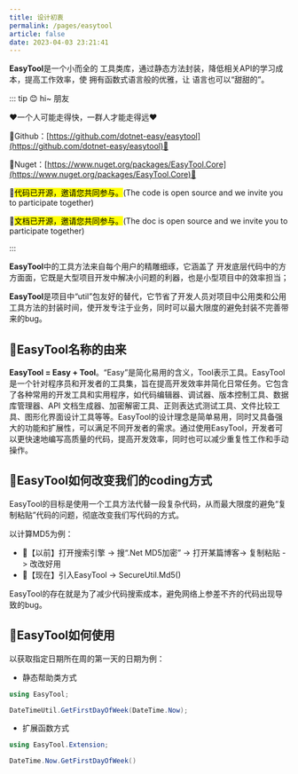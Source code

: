 ```yaml
---
title: 设计初衷
permalink: /pages/easytool
article: false
date: 2023-04-03 23:21:41
---
```


**EasyTool**是一个小而全的 <Badge text=".NET"/> 工具类库，通过静态方法封装，降低相关API的学习成本，提高工作效率，使 <Badge text=".NET"/> 拥有函数式语言般的优雅，让 <Badge text=".NET"/> 语言也可以“甜甜的”。

::: tip
😊 hi~ 朋友

❤️一个人可能走得快，一群人才能走得远❤️

📍Github：[https://github.com/dotnet-easy/easytool](https://github.com/dotnet-easy/easytool)📍

📍Nuget：[https://www.nuget.org/packages/EasyTool.Core](https://www.nuget.org/packages/EasyTool.Core)📍

🌈<mark>代码已开源，邀请您共同参与。</mark>(The code is open source and we invite you to participate together)

🌈<mark>文档已开源，邀请您共同参与。</mark>(The doc is open source and we invite you to participate together)

:::


**EasyTool**中的工具方法来自每个用户的精雕细琢，它涵盖了 <Badge text=".NET"/> 开发底层代码中的方方面面，它既是大型项目开发中解决小问题的利器，也是小型项目中的效率担当；

**EasyTool**是项目中“util”包友好的替代，它节省了开发人员对项目中公用类和公用工具方法的封装时间，使开发专注于业务，同时可以最大限度的避免封装不完善带来的bug。


## 🎁EasyTool名称的由来

**EasyTool = Easy + Tool**。“Easy”是简化易用的含义，Tool表示工具。EasyTool是一个针对程序员和开发者的工具集，旨在提高开发效率并简化日常任务。它包含了各种常用的开发工具和实用程序，如代码编辑器、调试器、版本控制工具、数据库管理器、API 文档生成器、加密解密工具、正则表达式测试工具、文件比较工具、图形化界面设计工具等等。EasyTool的设计理念是简单易用，同时又具备强大的功能和扩展性，可以满足不同开发者的需求。通过使用EasyTool，开发者可以更快速地编写高质量的代码，提高开发效率，同时也可以减少重复性工作和手动操作。


## 🍺EasyTool如何改变我们的coding方式

EasyTool的目标是使用一个工具方法代替一段复杂代码，从而最大限度的避免“复制粘贴”代码的问题，彻底改变我们写代码的方式。

以计算MD5为例：

- 👴【以前】打开搜索引擎 -> 搜“.Net MD5加密” -> 打开某篇博客-> 复制粘贴 -> 改改好用
- 👦【现在】引入EasyTool -> SecureUtil.Md5()

EasyTool的存在就是为了减少代码搜索成本，避免网络上参差不齐的代码出现导致的bug。


## 🍔EasyTool如何使用

以获取指定日期所在周的第一天的日期为例：

- 静态帮助类方式
```csharp
using EasyTool;

DateTimeUtil.GetFirstDayOfWeek(DateTime.Now);
```

- 扩展函数方式
```csharp
using EasyTool.Extension;

DateTime.Now.GetFirstDayOfWeek()
```
